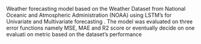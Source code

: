 Weather forecasting model based on the Weather Dataset from National Oceanic and Atmospheric Administration (NOAA) using LSTM’s
for Univariate and Multivariate forecasting . The model was evaluated on three error functions namely MSE, MAE and R2 score or eventually decide on one evaluati
on metric based on the dataset’s performance
